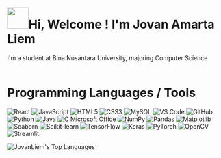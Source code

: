 <h1><img src="https://slackmojis.com/emojis/4594-blob-wave/download" width="50"/>Hi, Welcome ! I'm Jovan Amarta Liem</h1>
I'm a student at Bina Nusantara University, majoring Computer Science <br>
<br>

<h1> Programming Languages / Tools </h1>

![React](https://img.shields.io/badge/React-%2361DAFB.svg?style=for-the-badge&logo=React&logoColor=black) ![JavaScript](https://img.shields.io/badge/JavaScript-%23F7DF1E.svg?style=for-the-badge&logo=JavaScript&logoColor=black) ![HTML5](https://img.shields.io/badge/HTML5-%23E34F26.svg?style=for-the-badge&logo=HTML5&logoColor=white) ![CSS3](https://img.shields.io/badge/CSS3-%231572B6.svg?style=for-the-badge&logo=CSS3&logoColor=white) ![MySQL](https://img.shields.io/badge/MySQL-%234479A1.svg?style=for-the-badge&logo=MySQL&logoColor=white) ![VS Code](https://img.shields.io/badge/VS%20Code-%23007ACC.svg?style=for-the-badge&logo=Visual%20Studio%20Code&logoColor=white) ![GitHub](https://img.shields.io/badge/GitHub-%23121011.svg?style=for-the-badge&logo=GitHub&logoColor=white) ![Python](https://img.shields.io/badge/Python-%233776AB.svg?style=for-the-badge&logo=Python&logoColor=white) ![Java](https://img.shields.io/badge/Java-%23ED8B00.svg?style=for-the-badge&logo=Java&logoColor=white) ![C](https://img.shields.io/badge/C-%2300599C.svg?style=for-the-badge&logo=C&logoColor=white) [Microsoft Office](https://img.shields.io/badge/Microsoft%20Office-%23D83B01.svg?style=for-the-badge&logo=Microsoft%20Office&logoColor=white) ![NumPy](https://img.shields.io/badge/NumPy-%23013243.svg?style=for-the-badge&logo=NumPy&logoColor=white) ![Pandas](https://img.shields.io/badge/Pandas-%23150458.svg?style=for-the-badge&logo=Pandas&logoColor=white) ![Matplotlib](https://img.shields.io/badge/Matplotlib-%23ffffff.svg?style=for-the-badge&logo=Matplotlib&logoColor=black) ![Seaborn](https://img.shields.io/badge/Seaborn-%2369A297.svg?style=for-the-badge&logo=Seaborn&logoColor=white) ![Scikit-learn](https://img.shields.io/badge/Scikit--learn-%23F7931E.svg?style=for-the-badge&logo=scikit-learn&logoColor=white) ![TensorFlow](https://img.shields.io/badge/TensorFlow-%23FF6F00.svg?style=for-the-badge&logo=TensorFlow&logoColor=white) ![Keras](https://img.shields.io/badge/Keras-%23D00000.svg?style=for-the-badge&logo=Keras&logoColor=white) ![PyTorch](https://img.shields.io/badge/PyTorch-%23EE4C2C.svg?style=for-the-badge&logo=PyTorch&logoColor=white) ![OpenCV](https://img.shields.io/badge/OpenCV-%23white.svg?style=for-the-badge&logo=OpenCV&logoColor=white) ![Streamlit](https://img.shields.io/badge/Streamlit-%23FF4B4B.svg?style=for-the-badge&logo=Streamlit&logoColor=white)

![JovanLiem's Top Languages](https://github-readme-stats.vercel.app/api/top-langs/?username=JovanLiem&theme=radical&show_icons=true&hide_border=true&layout=compact)
